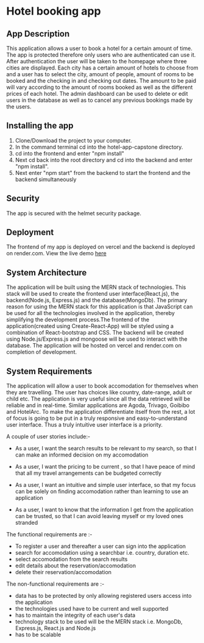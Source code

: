 # Hotel booking app

## App Description

This application allows a user to book a hotel for a certain amount of time. The app is protected therefore only users who are authenticated can use it. After authentication the user will be taken to the homepage where three cities are displayed. Each city has a certain amount of hotels to choose from and a user has to select the city, amount of people, amount of rooms to be booked and the checking in and checking out dates. The amount to be paid will vary according to the amount of rooms booked as well as the different prices of each hotel. The admin dashboard can be used to delete or edit users in the database as well as to cancel any previous bookings made by the users.

## Installing the app

1. Clone/Download the project to your computer.
2. In the command terminal cd into the hotel-app-capstone directory.
3. cd into the frontend and enter "npm install"
4. Next cd back into the root directory and cd into the backend and enter "npm install".
5. Next enter "npm start" from the backend to start the frontend and the backend simultaneously

## Security

The app is secured with the helmet security package.

## Deployment

The frontend of my app is deployed on vercel and the backend is deployed on render.com. View the live demo [here](https://hotel-frontend-alpha.vercel.app/)

## System Architecture

The application will be built using the MERN stack of technologies. This stack will be used to create the frontend user interface(React.js), the backend(Node.js, Express.js) and the database(MongoDb). The primary reason for using the MERN stack for this application is that JavaScript can be used for all the technologies involved in the application, thereby simplifying the development process.The frontend of the application(created using Create-React-App) will be styled using a combination of React-bootstrap and CSS. The backend will be created using Node.js/Express.js and mongoose will be used to interact with the database. The application will be hosted on vercel and render.com on completion of development.

## System Requirements

The application will allow a user to book accomodation for themselves when they are travelling. The user has choices like country, date-range, adult or child etc. The application is very useful since all the data retrieved will be reliable and in real-time. Similar applications are Agoda, Trivago, Goibibo and HotelArc. To make the application differentiate itself from the rest, a lot of focus is going to be put in a truly responsive and easy-to-understand user interface. Thus a truly intuitive user interface is a priority.

A couple of user stories include:-

- As a user, I want the search results to be relevant to my search, so that I can make an informed decision on my accomodation

- As a user, I want the pricing to be current , so that I have peace of mind that all my travel arrangements can be budgeted correctly

- As a user, I want an intuitive and simple user interface, so that my focus can be solely on finding accomodation rather than learning to use an application

- As a user, I want to know that the information I get from the application can be trusted, so that I can avoid leaving myself or my loved ones stranded

The functional requirements are :-

- To register a user and thereafter a user can sign into the application
- search for accomodation using a searchbar i.e. country, duration etc.
- select accomodation from the search results
- edit details about the reservation/accomodation
- delete their reservation/accomodation

The non-functional requirements are :-

- data has to be protected by only allowing registered users access into the application
- the technologies used have to be current and well supported
- has to maintain the integrity of each user's data
- technology stack to be used will be the MERN stack i.e. MongoDb, Express.js, React.js and Node.js
- has to be scalable

